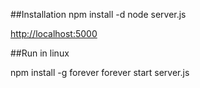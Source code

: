 ##Installation
    npm install -d
    node server.js

[http://localhost:5000](http://localhost:5000)



##Run in linux

npm install -g forever
forever start server.js